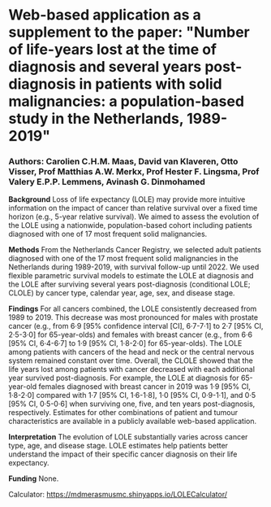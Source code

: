 # Web-based application as a supplement to the paper: "Number of life-years lost at the time of diagnosis and several years post-diagnosis in patients with solid malignancies: a population-based study in the Netherlands, 1989-2019" 

### Authors: Carolien C.H.M. Maas, David van Klaveren, Otto Visser, Prof Matthias A.W. Merkx, Prof Hester F. Lingsma, Prof Valery E.P.P. Lemmens, Avinash G. Dinmohamed

**Background**
Loss of life expectancy (LOLE) may provide more intuitive information on the impact of cancer than relative survival over a fixed time horizon (e.g., 5-year relative survival). We aimed to assess the evolution of the LOLE using a nationwide, population-based cohort including patients diagnosed with one of 17 most frequent solid malignancies.

**Methods**
From the Netherlands Cancer Registry, we selected adult patients diagnosed with one of the 17 most frequent solid malignancies in the Netherlands during 1989-2019, with survival follow-up until 2022. We used flexible parametric survival models to estimate the LOLE at diagnosis and the LOLE after surviving several years post-diagnosis (conditional LOLE; CLOLE) by cancer type, calendar year, age, sex, and disease stage.

**Findings**
For all cancers combined, the LOLE consistently decreased from 1989 to 2019. This decrease was most pronounced for males with prostate cancer (e.g., from 6·9 [95% confidence interval [CI], 6·7-7·1] to 2·7 [95% CI, 2·5-3·0] for 65-year-olds) and females with breast cancer (e.g., from 6·6 [95% CI, 6·4-6·7] to 1·9 [95% CI, 1·8-2·0] for 65-year-olds). The LOLE among patients with cancers of the head and neck or the central nervous system remained constant over time. Overall, the CLOLE showed that the life years lost among patients with cancer decreased with each additional year survived post-diagnosis. For example, the LOLE at diagnosis for 65-year-old females diagnosed with breast cancer in 2019 was 1·9 [95% CI, 1·8-2·0] compared with 1·7 [95% CI, 1·6-1·8], 1·0 [95% CI, 0·9-1·1], and 0·5 [95% CI, 0·5-0·6] when surviving one, five, and ten years post-diagnosis, respectively. Estimates for other combinations of patient and tumour characteristics are available in a publicly available web-based application.

**Interpretation**
The evolution of LOLE substantially varies across cancer type, age, and disease stage. LOLE estimates help patients better understand the impact of their specific cancer diagnosis on their life expectancy. 

**Funding**
None.

Calculator: https://mdmerasmusmc.shinyapps.io/LOLECalculator/
